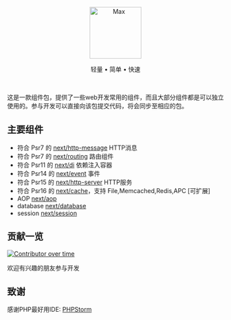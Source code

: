 <p align="center">
<img src="https://raw.githubusercontent.com/next-laboratory/simple/master/public/favicon.ico" width="120" alt="Max">
</p>

<p align="center">轻量 • 简单 • 快速</p>

<p align="center">
<a href="https://github.com/next-laboratory/next/issues"><img src="https://img.shields.io/github/issues/next-laboratory/next" alt=""></a>
<a href="https://github.com/next-laboratory/next"><img src="https://img.shields.io/github/stars/next-laboratory/next" alt=""></a>
<img src="https://img.shields.io/badge/php-%3E%3D8.0-brightgreen" alt="">
<img src="https://img.shields.io/badge/license-apache%202-blue" alt="">
</p>

这是一款组件包，提供了一些web开发常用的组件，而且大部分组件都是可以独立使用的。参与开发可以直接向该包提交代码，将会同步至相应的包。

## 主要组件

- 符合 Psr7 的 [next/http-message](https://github.com/next-laboratory/http-message) HTTP消息
- 符合 Psr7 的 [next/routing](https://github.com/next-laboratory/routing) 路由组件
- 符合 Psr11 的 [next/di](https://github.com/next-laboratory/di) 依赖注入容器
- 符合 Psr14 的 [next/event](https://github.com/next-laboratory/event) 事件
- 符合 Psr15 的 [next/http-server](https://github.com/next-laboratory/http-server) HTTP服务
- 符合 Psr16 的 [next/cache](https://github.com/next-laboratory/cache)，支持 File,Memcached,Redis,APC [可扩展]
- AOP [next/aop](https://github.com/next-laboratory/aop)
- database [next/database](https://github.com/next-laboratory/database) 
- session [next/session](https://github.com/next-laboratory/session) 

## 贡献一览

[![Contributor over time](https://contributor-overtime-api.apiseven.com/contributors-svg?chart=contributorOverTime&repo=next-laboratory/next)](https://contributor-overtime-api.apiseven.com/contributors-svg?chart=contributorOverTime&repo=next-laboratory/next)

欢迎有兴趣的朋友参与开发

## 致谢

感谢PHP最好用IDE: <a href="https://www.jetbrains.com/?from=next-laboratory">PHPStorm</a>
